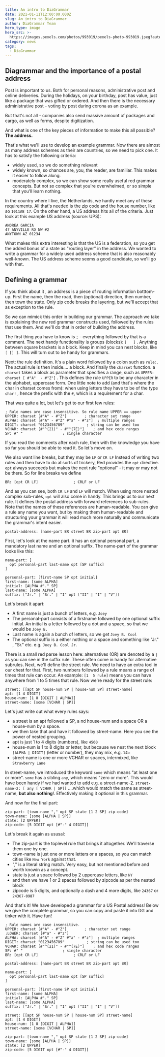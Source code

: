 ```yaml
---
title: An intro to DiaGrammar
date: 2021-01-11T12:00:00.000Z
slug: An intro to DiaGrammar
author: DiaGrammar Team
hero_type: image
hero_src: >-
  https://images.pexels.com/photos/993019/pexels-photo-993019.jpeg?auto=compress&cs=tinysrgb&h=650&w=940
category: news
tags:
  - DiaGrammar
---
```


## Diagrammar and the importance of a postal address

Post is important to us. Both for personal reasons, administrative post and online deliveries. During the holidays, on your birthday, post has value, just like a package that was gifted or ordered. And then there is the necessary administrative post - voting by post during corona as an example.

But that's not all - companies also send massive amount of packages and cargo, as well as forms, despite digitization.

And what is one of the key pieces of information to make this all possible? **The address.**

That's what we'll use to develop an example grammar. Now there are almost as many address schemes as their are countries, so we need to pick one. It has to satisfy the following criteria:

- widely used, so we do something relevant
- widely known, so chances are, you, the reader, are familiar. This makes it easier to follow along.
- moderately complex, so we can show some really useful red grammar concepts. But not so complex that you're overwhelmed, or so simple that you'll learn nothing.

In the country where I live, the Netherlands, we hardly meet any of these requirements. All that's needed is the zip code and the house number, like so `1011AB 17`. On the other hand, a US address hits all of the criteria. Just look at this example US address (source: UPS):

```
ANDREA GARCIA
47 ANYVILLE RD NW #2
ANYTOWN AZ 01234
```

What makes this extra interesting is that the US is a federation, so you get the added bonus of a state as "routing layer" in the address. We wanted to write a grammar for a widely used address scheme that is also reasonably well-known. The US address scheme seems a good candidate, so we'll go with that.


## Defining a grammar

If you think about it , an address is a piece of routing information botttom-up.
First the name, then the road, then (optional) direction, then number, then town the state. Only zip code breaks the layering, but we'll accept that as exception to the rule.

So we can mimick this order in building our grammar. The approach we take is explaining the new red grammar constructs used, followed by the rules that use them. And we'll do that in order of building the address.

The first thing you have to know is `;` - everything followed by that is a comment.
The next handy functionality is groups (blocks): `[   ]` . Anything between square brackets is a block. Keep in mind you can nest blocks, like ` [ [] ]`. This will turn out to be handy for grammars.

Next: the rule definition. It's a plain word followed by a colon such as `rule:`. The actual rule is then inside.... a block. And finally the `charset` function. a `charset` takes a block as parameter that specifies a range, such as `UPPER: charset [ #"A"  - #"Z"]` . This defines the rule `UPPER` to be any character in the alphabet, uppercase form. One little note to add (and that's where the char in charset comes from): when using letters they have to be of the type `char!` , hence the prefix with the `#`, which is a requirement for a char.

That was quite a lot, but let's  get to our first few rules:

```
; Rule names are case insensitive. So rule name UPPER == upper
UPPER: charset [#"A" - #"Z"]        ; character set range
ALPHA: charset [#"A" - #"Z" #"a" - #"z"]  ; multiple ranges
DIGIT: charset "0123456789"          ; string can be used too
VCHAR: charset [#"^(21)" - #"^(7E)"]    ; and hex code ranges
SP: #" "                  ; single character
```

If you read the comments after each rule, then with the knowledge you have so far you should be able to read it. So let's move on.

We also want line breaks, but they may be `LF` or `CR LF`
Instead of writing two rules and then have to do al sorts of trickery, Red provides the `opt` directive.
`opt` always succeeds but makes the next rule "optional" - it may or may not be there. So for line breaks we define

`BR: [opt CR LF]                ; CRLF or LF`

And as you can see, both `CR LF` and `LF` will match. When using more nested complex sub-rules, `opt` will also come in handy. This brings us to our next rule. It defines the postal address with forward references to sub-rules. Note that the names of these references are human-readable. You can give a rule any name you want, but by making them human-readable and structuring your grammar it will read much more naturally and communicate the grammar's intent easier.

`postal-address: [name-part BR street BR zip-part opt BR]`

First, let's look at the name part. it has an optional personal part, a mandatory last name and an optional suffix.
The name-part of the grammar looks like this:

```
name-part: [
  opt personal-part last-name opt [SP suffix]
]

personal-part: [first-name SP opt initial]
first-name: [some ALPHA]
initial: [ALPHA #"." SP]
last-name: [some ALPHA]
suffix: ["Jr." | "Sr." | "I" opt ["II" | "I" | "V"]]
```

Let's break it apart:
- A first name is just a bunch of letters, e.g. `Joey`
- The personal-part consists of a firstname followed by one optional suffix initial. An initial is a letter followed by a dot and a space, so that we would be `Joey B. `
- Last name is again a bunch of letters, so we get `Joey B. Cool`
- The optional suffix is a either nothing or a space and something like  "Jr." , "Sr." etc. e.g. `Joey B. Cool Jr.`

There is a small red parse lesson here: alternatives (OR) are denoted by a `|` as you can see in the suffix rule. These often come in handy for alternative subrules. Next, we'll define the street rule. We need to have an extra tool in our chest for that. First, two numbers followed by a rule means a range of times that rule can occur. An example: `[1  5 rule]` means you can have anywhere from 1 to 5 times that rule. Now we're ready for the street rule:

```
street: [[apt SP house-num SP | house-num SP] street-name]
apt: [1 4 DIGIT]
house-num: [1 8 [DIGIT | ALPHA]]
street-name: [some [VCHAR | SP]]
```

Let's just write out what every rules says:
- a street is an apt followed a SP, a nd house-num and a space OR a house-num by a space.
- we then take that and have it followed by street-name. Here you see the power of nested grouping.
- apt is just 1 to 4 digits (numbers), like `4560`
- house-num is 1 to 8 digits or letter, but because we nest the next block `[ALPHA | DIGIT]` (letter or number), they may mix, e.g. `14b`
- street-name is one or more VCHAR or spaces, intermixed, like `Strawberry Lane`

In street-name, we introduced the keyword `some` which means "at least one or more". `some` has a sibling `any`, which means "zero or more". This would have been handy if we had wanted to add e.g. a street-name-2.
`street-name-2: [ any [ VCHAR | SP]]`
....which would match the same as street-name, **but also nothing**!. Effectively making it optional in this grammar.

And now for the final part:

```
zip-part: [town-name "," opt SP state [1 2 SP] zip-code]
town-name: [some [ALPHA | SP]]
state: [2 UPPER]
zip-code: [5 DIGIT opt [#"-" 4 DIGIT]]
```

Let's break it again as ususal:
- The zip-part is the toplevel rule that brings it altogether. We'll traverse them one by one.
- town-name is just one or more letters or a spaces, so you can match cities like `New York` against that.
- "," is a literal string match. Very easy, but not mentioned before and worth knowin as a concept.
- state is just a space followed by 2 uppercase letters, like `NY`
- and then we have 1 or 2 spaces followed by zipcode as per the nested block
- zipcode is 5 digits, and optionally a dash and 4 more digits, like `24367` or `24367-0987`

And that's it! We have developed a grammar for a US Postal address!
Below we give the complete grammar, so you can copy and paste it into DG and tinker with it. Have fun!


```
; Rule names are case insensitive. 
UPPER: charset [#"A" - #"Z"]        ; character set range
;LOWER: charset [#"a" - #"z"]
ALPHA: charset [#"A" - #"Z" #"a" - #"z"]  ; multiple ranges
DIGIT: charset "0123456789"          ; string can be used too
VCHAR: charset [#"^(21)" - #"^(7E)"]    ; and hex code ranges
SP: #" "                  ; single character
BR: [opt CR LF]                ; CRLF or LF

postal-address: [name-part BR street BR zip-part opt BR]

name-part: [
  opt personal-part last-name opt [SP suffix]
]

personal-part: [first-name SP opt initial]
first-name: [some ALPHA]
initial: [ALPHA #"." SP]
last-name: [some ALPHA]
suffix: ["Jr." | "Sr." | "I" opt ["II" | "I" | "V"]]

street: [[apt SP house-num SP | house-num SP] street-name]
apt: [1 4 DIGIT]
house-num: [1 8 [DIGIT | ALPHA]]
street-name: [some [VCHAR | SP]]

zip-part: [town-name "," opt SP state [1 2 SP] zip-code]
town-name: [some [ALPHA | SP]]
state: [2 UPPER]
zip-code: [5 DIGIT opt [#"-" 4 DIGIT]]
```